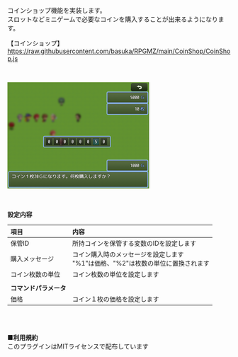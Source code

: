 コインショップ機能を実装します。</br>
スロットなどミニゲームで必要なコインを購入することが出来るようになります。</br>

【コインショップ】</br>
https://raw.githubusercontent.com/basuka/RPGMZ/main/CoinShop/CoinShop.js</br>

</br>

![Image](/CoinShop/image/image.png)</br>

</br>

<B>設定内容</B></br>

| 項目 | 内容 |
| :--- | :--- |
|保管ID|所持コインを保管する変数のIDを設定します|
|購入メッセージ|コイン購入時のメッセージを設定します</br>"%1"は価格、"%2"は枚数の単位に置換されます|
|コイン枚数の単位|コイン枚数の単位を設定します|
|||
|<B>コマンドパラメータ</B>||
|価格|コイン１枚の価格を設定します|


</br>
</br>

<B>■利用規約</B></br>
このプラグインはMITライセンスで配布しています
